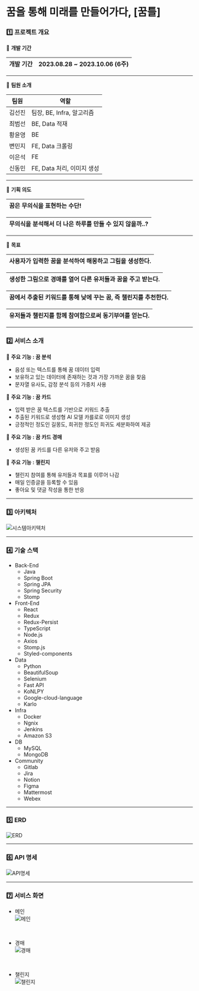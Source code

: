 # 꿈을 통해 미래를 만들어가다, [꿈틀]


### 1️⃣ 프로젝트 개요



📌 **개발 기간**

| 개발 기간 | 2023.08.28 ~ 2023.10.06 (6주)
| --- | --- |

---

📌 **팀원 소개**

| 팀원 | 역할 | 
| --- | --- |
| 김선진 | 팀장, BE, Infra, 알고리즘 |
| 최범선 | BE, Data 적재 |
| 황윤영 | BE |
| 변민지 | FE, Data 크롤링 |
| 이은석 | FE |
| 신동민 | FE, Data 처리, 이미지 생성 |

---

📌 **기획 의도**

| 꿈은 무의식을 표현하는 수단! |
| --- |

| 무의식을 분석해서 더 나은 하루를 만들 수 있지 않을까..? |
| --- |

---

📌 **목표**

| 사용자가 입력한 꿈을 분석하여 해몽하고 그림을 생성한다.|
| --- |

| 생성한 그림으로 경매를 열어 다른 유저들과 꿈을 주고 받는다. |
| --- |

| 꿈에서 추출된 키워드를 통해 낮에 꾸는 꿈, 즉 챌린지를 추천한다. |
| --- |

| 유저들과 챌린지를 함께 참여함으로써 동기부여를 얻는다. |
| --- |

---


### 2️⃣ 서비스 소개

📌 **주요 기능 : 꿈 분석**

- 음성 또는 텍스트를 통해 꿈 데이터 입력
- 보유하고 있는 데이터에 존재하는 것과 가장 가까운 꿈을 찾음
- 문자열 유사도, 감정 분석 등의 가중치 사용


📌 **주요 기능 : 꿈 카드**
- 입력 받은 꿈 텍스트를 기반으로 키워드 추출
- 추출된 키워드로 생성형 AI 모델 카를로로 이미지 생성
- 긍정적인 정도인 길몽도, 희귀한 정도인 희귀도 세분화하여 제공


📌 **주요 기능 : 꿈 카드 경매**
- 생성된 꿈 카드를 다른 유저와 주고 받음


📌 **주요 기능 : 챌린지**
- 챌린지 참여를 통해 유저들과 목표를 이루어 나감
- 매일 인증글을 등록할 수 있음
- 좋아요 및 댓글 작성을 통한 반응

---

### 3️⃣ 아키텍처

![시스템아키텍처](etc/img/시스템아키텍처.png)

---

### 4️⃣ 기술 스택

- Back-End
  - Java
  - Spring Boot
  - Spring JPA
  - Spring Security
  - Stomp
- Front-End
  - React
  - Redux
  - Redux-Persist
  - TypeScript
  - Node.js
  - Axios
  - Stomp.js
  - Styled-components
- Data
  - Python
  - BeautifulSoup
  - Selenium
  - Fast API
  - KoNLPY
  - Google-cloud-language
  - Karlo
- Infra
  - Docker
  - Ngnix
  - Jenkins
  - Amazon S3
- DB
  - MySQL
  - MongoDB
- Community
  - Gitlab
  - Jira
  - Notion
  - Figma
  - Mattermost
  - Webex


---


### 5️⃣ ERD

![ERD](etc/img/ERD.png)

---

### 6️⃣ API 명세

![API명세](etc/img/API명세.png)

---

### 7️⃣ 서비스 화면

- 메인<br>
![메인](etc/img/메인.png)

<br>

- 경매<br>
![경매](etc/img/경매.png)

<br>

- 챌린지<br>
![챌린지](etc/img/챌린지.png)

